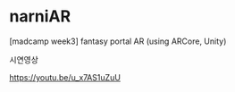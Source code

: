 # narniAR
[madcamp week3] fantasy portal AR (using ARCore, Unity)


시연영상

https://youtu.be/u_x7AS1uZuU
